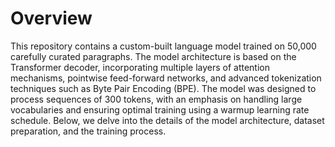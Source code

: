 # Overview
This repository contains a custom-built language model trained on 50,000 carefully curated paragraphs. The model architecture is based on the Transformer decoder, incorporating multiple layers of attention mechanisms, pointwise feed-forward networks, and advanced tokenization techniques such as Byte Pair Encoding (BPE). The model was designed to process sequences of 300 tokens, with an emphasis on handling large vocabularies and ensuring optimal training using a warmup learning rate schedule. Below, we delve into the details of the model architecture, dataset preparation, and the training process.
